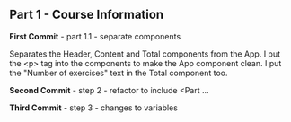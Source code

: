 ## Part 1 - Course Information

**First Commit** - part 1.1 - separate components

Separates the Header, Content and Total components from the App.
I put the \<p\> tag into the components to make the App component clean.
I put the "Number of exercises" text in the Total component too.

**Second Commit** - step 2 - refactor to include \<Part ...

**Third Commit** - step 3 - changes to variables
